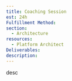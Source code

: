 ```yaml
---
title: Coaching Session
est: 24h
Fulfillment Method: 
section:
  - Architecture
resources:
  - Platform Architect
Deliverables:  
description: 
---
```


desc
